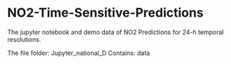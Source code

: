 # NO2-Time-Sensitive-Predictions

The jupyter notebook and demo data of NO2 Predictions for 24-h temporal resolutions.

The file folder: Jupyter_national_D
    Contains: data
